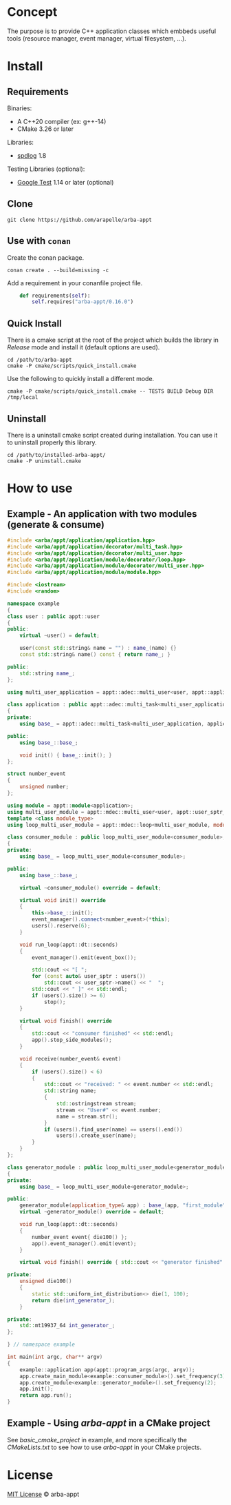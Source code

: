 # Concept

The purpose is to provide C++ application classes which embbeds useful tools (resource manager, event manager, virtual filesystem, ...).

# Install

## Requirements

Binaries:
- A C++20 compiler (ex: g++-14)
- CMake 3.26 or later

Libraries:
- [spdlog](https://github.com/gabime/spdlog) 1.8

Testing Libraries (optional):
- [Google Test](https://github.com/google/googletest) 1.14 or later  (optional)

## Clone

```
git clone https://github.com/arapelle/arba-appt
```

## Use with `conan`

Create the conan package.
```
conan create . --build=missing -c
```
Add a requirement in your conanfile project file.
```python
    def requirements(self):
        self.requires("arba-appt/0.16.0")
```

## Quick Install ##

There is a cmake script at the root of the project which builds the library in *Release* mode and install it (default options are used).

```
cd /path/to/arba-appt
cmake -P cmake/scripts/quick_install.cmake
```

Use the following to quickly install a different mode.

```
cmake -P cmake/scripts/quick_install.cmake -- TESTS BUILD Debug DIR /tmp/local
```

## Uninstall

There is a uninstall cmake script created during installation. You can use it to uninstall properly this library.

```
cd /path/to/installed-arba-appt/
cmake -P uninstall.cmake
```

# How to use

## Example - An application with two modules (generate & consume)

```c++
#include <arba/appt/application/application.hpp>
#include <arba/appt/application/decorator/multi_task.hpp>
#include <arba/appt/application/decorator/multi_user.hpp>
#include <arba/appt/application/module/decorator/loop.hpp>
#include <arba/appt/application/module/decorator/multi_user.hpp>
#include <arba/appt/application/module/module.hpp>

#include <iostream>
#include <random>

namespace example
{
class user : public appt::user
{
public:
    virtual ~user() = default;

    user(const std::string& name = "") : name_(name) {}
    const std::string& name() const { return name_; }

public:
    std::string name_;
};

using multi_user_application = appt::adec::multi_user<user, appt::application<>>;

class application : public appt::adec::multi_task<multi_user_application, application>
{
private:
    using base_ = appt::adec::multi_task<multi_user_application, application>;

public:
    using base_::base_;

    void init() { base_::init(); }
};

struct number_event
{
    unsigned number;
};

using module = appt::module<application>;
using multi_user_module = appt::mdec::multi_user<user, appt::user_sptr_name_hash<user>, module>;
template <class module_type>
using loop_multi_user_module = appt::mdec::loop<multi_user_module, module_type>;

class consumer_module : public loop_multi_user_module<consumer_module>, public evnt::event_listener<number_event>
{
private:
    using base_ = loop_multi_user_module<consumer_module>;

public:
    using base_::base_;

    virtual ~consumer_module() override = default;

    virtual void init() override
    {
        this->base_::init();
        event_manager().connect<number_event>(*this);
        users().reserve(6);
    }

    void run_loop(appt::dt::seconds)
    {
        event_manager().emit(event_box());

        std::cout << "[ ";
        for (const auto& user_sptr : users())
            std::cout << user_sptr->name() << "  ";
        std::cout << " ]" << std::endl;
        if (users().size() >= 6)
            stop();
    }

    virtual void finish() override
    {
        std::cout << "consumer finished" << std::endl;
        app().stop_side_modules();
    }

    void receive(number_event& event)
    {
        if (users().size() < 6)
        {
            std::cout << "received: " << event.number << std::endl;
            std::string name;
            {
                std::ostringstream stream;
                stream << "User#" << event.number;
                name = stream.str();
            }
            if (users().find_user(name) == users().end())
                users().create_user(name);
        }
    }
};

class generator_module : public loop_multi_user_module<generator_module>
{
private:
    using base_ = loop_multi_user_module<generator_module>;

public:
    generator_module(application_type& app) : base_(app, "first_module"), int_generator_(std::random_device{}()) {}
    virtual ~generator_module() override = default;

    void run_loop(appt::dt::seconds)
    {
        number_event event{ die100() };
        app().event_manager().emit(event);
    }

    virtual void finish() override { std::cout << "generator finished" << std::endl; }

private:
    unsigned die100()
    {
        static std::uniform_int_distribution<> die(1, 100);
        return die(int_generator_);
    }

private:
    std::mt19937_64 int_generator_;
};

} // namespace example

int main(int argc, char** argv)
{
    example::application app(appt::program_args(argc, argv));
    app.create_main_module<example::consumer_module>().set_frequency(3);
    app.create_module<example::generator_module>().set_frequency(2);
    app.init();
    return app.run();
}
```

## Example - Using *arba-appt* in a CMake project

See *basic_cmake_project* in example, and more specifically the *CMakeLists.txt* to see how to use *arba-appt* in your CMake projects.

# License

[MIT License](./LICENSE.md) © arba-appt
